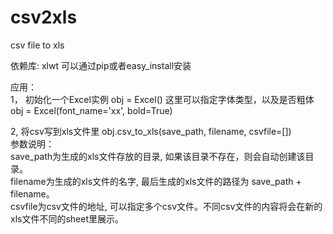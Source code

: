 csv2xls
=======

csv file to xls

依赖库: 
  xlwt  可以通过pip或者easy_install安装

应用：<br/>
  1， 初始化一个Excel实例
    obj = Excel()
    这里可以指定字体类型，以及是否粗体 <br/>
    obj = Excel(font_name='xx', bold=True)
    
  2, 将csv写到xls文件里
    obj.csv_to_xls(save_path, filename, csvfile=[])<br/>
    参数说明：<br/>
    save_path为生成的xls文件存放的目录, 如果该目录不存在，则会自动创建该目录。<br/>
    filename为生成的xls文件的名字, 最后生成的xls文件的路径为 save_path + filename。<br/>
    csvfile为csv文件的地址, 可以指定多个csv文件。不同csv文件的内容将会在新的xls文件不同的sheet里展示。
